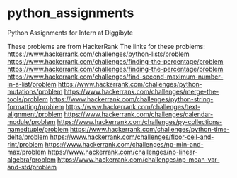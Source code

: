 # python_assignments
Python Assignments for Intern at Diggibyte

These problems are from HackerRank 
The links for these problems:
https://www.hackerrank.com/challenges/python-lists/problem
https://www.hackerrank.com/challenges/finding-the-percentage/problem
https://www.hackerrank.com/challenges/finding-the-percentage/problem
https://www.hackerrank.com/challenges/find-second-maximum-number-in-a-list/problem
https://www.hackerrank.com/challenges/python-mutations/problem
https://www.hackerrank.com/challenges/merge-the-tools/problem
https://www.hackerrank.com/challenges/python-string-formatting/problem
https://www.hackerrank.com/challenges/text-alignment/problem
https://www.hackerrank.com/challenges/calendar-module/problem
https://www.hackerrank.com/challenges/py-collections-namedtuple/problem
https://www.hackerrank.com/challenges/python-time-delta/problem
https://www.hackerrank.com/challenges/floor-ceil-and-rint/problem
https://www.hackerrank.com/challenges/np-min-and-max/problem
https://www.hackerrank.com/challenges/np-linear-algebra/problem
https://www.hackerrank.com/challenges/np-mean-var-and-std/problem
